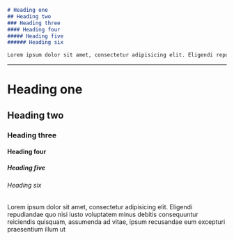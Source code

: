 ```markdown
# Heading one
## Heading two
### Heading three
#### Heading four
##### Heading five
###### Heading six

Lorem ipsum dolor sit amet, consectetur adipisicing elit. Eligendi repudiandae quo nisi iusto voluptatem minus debitis consequuntur reiciendis quisquam, assumenda ad vitae, ipsum recusandae eum excepturi praesentium illum ut architecto.
```

---

# Heading one
## Heading two
### Heading three
#### Heading four
##### Heading five
###### Heading six

Lorem ipsum dolor sit amet, consectetur adipisicing elit. Eligendi repudiandae quo nisi iusto voluptatem minus debitis consequuntur reiciendis quisquam, assumenda ad vitae, ipsum recusandae eum excepturi praesentium illum ut 
